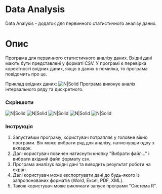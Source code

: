 # Data Analysis

Data Analysis - додаток для первинного статистичного аналізу даних.

# Опис
Програма для первинного статистичного аналізу даних. Вхідні дані мають бути представлені у форматі CSV. У програмі є перевірка коректності вхідних даних, якщо в даних є помилка, то програма повідомить про це.

Приклад вхідних даних:
![N|Solid](https://i.ibb.co/0cwqFwW/2829.png)
Програма виконує аналіз інтервального ряду та дискретного.
### Скріншоти
![N|Solid](https://i.imgur.com/YYfMFvv.png)
![N|Solid](https://i.imgur.com/BIsalap.png)
![N|Solid](https://i.imgur.com/nFtDFcV.png)
![N|Solid](https://i.imgur.com/KfmCoVf.png)
![N|Solid](https://i.imgur.com/c4wZ4vC.png)

### Інструкція
1. Запустивши програму, користувач потрапляє у головне вікно програми. Він може вибрати ряд для аналізу, натиснувши одну з вкладок.
2. Далі користувач повинен натиснути кнопку "Вибрати файл..." і вибрати вхідний файл формату csv.
3. Програма аналізує вхідні дані та виводить результат роботи на екран.
4. Далі користувач може експортувати дані до будь-якого із запропонованих форматів (Word, Excel, PDF, XML).
5. Також користувач може викликати запуск програми "Система R".
